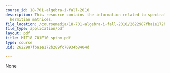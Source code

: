 ```yaml
---
course_id: 18-701-algebra-i-fall-2010
description: This resource contains the information related to spectral theorem for
  hermitian matrices.
file_location: /coursemedia/18-701-algebra-i-fall-2010/2622987fba1e172b289fc78934b8404d_MIT18_701F10_spthm.pdf
file_type: application/pdf
layout: pdf
title: MIT18_701F10_spthm.pdf
type: course
uid: 2622987fba1e172b289fc78934b8404d

---
```

None